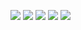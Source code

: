 ![](http://github-profile-summary-cards.vercel.app/api/cards/profile-details?username=YuanXiQWQ&theme=nightowl)
![](http://github-profile-summary-cards.vercel.app/api/cards/repos-per-language?username=YuanXiQWQ&theme=nightowl)
![](http://github-profile-summary-cards.vercel.app/api/cards/most-commit-language?username=YuanXiQWQ&theme=nightowl)
![](http://github-profile-summary-cards.vercel.app/api/cards/stats?username=YuanXiQWQ&theme=nightowl)
![](http://github-profile-summary-cards.vercel.app/api/cards/productive-time?username=YuanXiQWQ&theme=nightowl&utcOffset=8)